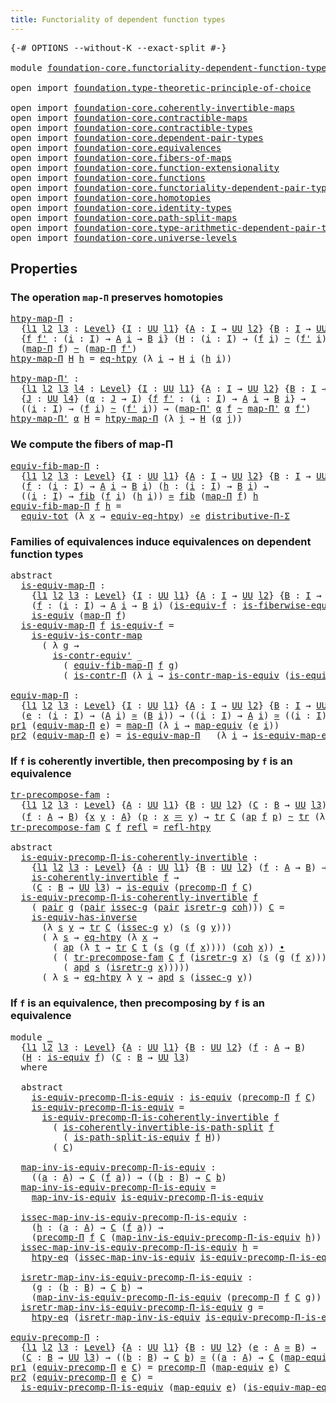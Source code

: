 ```yaml
---
title: Functoriality of dependent function types
---
```


<pre class="Agda"><a id="67" class="Symbol">{-#</a> <a id="71" class="Keyword">OPTIONS</a> <a id="79" class="Pragma">--without-K</a> <a id="91" class="Pragma">--exact-split</a> <a id="105" class="Symbol">#-}</a>

<a id="110" class="Keyword">module</a> <a id="117" href="foundation-core.functoriality-dependent-function-types.html" class="Module">foundation-core.functoriality-dependent-function-types</a> <a id="172" class="Keyword">where</a>

<a id="179" class="Keyword">open</a> <a id="184" class="Keyword">import</a> <a id="191" href="foundation.type-theoretic-principle-of-choice.html" class="Module">foundation.type-theoretic-principle-of-choice</a>

<a id="238" class="Keyword">open</a> <a id="243" class="Keyword">import</a> <a id="250" href="foundation-core.coherently-invertible-maps.html" class="Module">foundation-core.coherently-invertible-maps</a>
<a id="293" class="Keyword">open</a> <a id="298" class="Keyword">import</a> <a id="305" href="foundation-core.contractible-maps.html" class="Module">foundation-core.contractible-maps</a>
<a id="339" class="Keyword">open</a> <a id="344" class="Keyword">import</a> <a id="351" href="foundation-core.contractible-types.html" class="Module">foundation-core.contractible-types</a>
<a id="386" class="Keyword">open</a> <a id="391" class="Keyword">import</a> <a id="398" href="foundation-core.dependent-pair-types.html" class="Module">foundation-core.dependent-pair-types</a>
<a id="435" class="Keyword">open</a> <a id="440" class="Keyword">import</a> <a id="447" href="foundation-core.equivalences.html" class="Module">foundation-core.equivalences</a>
<a id="476" class="Keyword">open</a> <a id="481" class="Keyword">import</a> <a id="488" href="foundation-core.fibers-of-maps.html" class="Module">foundation-core.fibers-of-maps</a>
<a id="519" class="Keyword">open</a> <a id="524" class="Keyword">import</a> <a id="531" href="foundation-core.function-extensionality.html" class="Module">foundation-core.function-extensionality</a>
<a id="571" class="Keyword">open</a> <a id="576" class="Keyword">import</a> <a id="583" href="foundation-core.functions.html" class="Module">foundation-core.functions</a>
<a id="609" class="Keyword">open</a> <a id="614" class="Keyword">import</a> <a id="621" href="foundation-core.functoriality-dependent-pair-types.html" class="Module">foundation-core.functoriality-dependent-pair-types</a>
<a id="672" class="Keyword">open</a> <a id="677" class="Keyword">import</a> <a id="684" href="foundation-core.homotopies.html" class="Module">foundation-core.homotopies</a>
<a id="711" class="Keyword">open</a> <a id="716" class="Keyword">import</a> <a id="723" href="foundation-core.identity-types.html" class="Module">foundation-core.identity-types</a>
<a id="754" class="Keyword">open</a> <a id="759" class="Keyword">import</a> <a id="766" href="foundation-core.path-split-maps.html" class="Module">foundation-core.path-split-maps</a>
<a id="798" class="Keyword">open</a> <a id="803" class="Keyword">import</a> <a id="810" href="foundation-core.type-arithmetic-dependent-pair-types.html" class="Module">foundation-core.type-arithmetic-dependent-pair-types</a>
<a id="863" class="Keyword">open</a> <a id="868" class="Keyword">import</a> <a id="875" href="foundation-core.universe-levels.html" class="Module">foundation-core.universe-levels</a>
</pre>
## Properties

### The operation `map-Π` preserves homotopies

<pre class="Agda"><a id="htpy-map-Π"></a><a id="983" href="foundation-core.functoriality-dependent-function-types.html#983" class="Function">htpy-map-Π</a> <a id="994" class="Symbol">:</a>
  <a id="998" class="Symbol">{</a><a id="999" href="foundation-core.functoriality-dependent-function-types.html#999" class="Bound">l1</a> <a id="1002" href="foundation-core.functoriality-dependent-function-types.html#1002" class="Bound">l2</a> <a id="1005" href="foundation-core.functoriality-dependent-function-types.html#1005" class="Bound">l3</a> <a id="1008" class="Symbol">:</a> <a id="1010" href="Agda.Primitive.html#597" class="Postulate">Level</a><a id="1015" class="Symbol">}</a> <a id="1017" class="Symbol">{</a><a id="1018" href="foundation-core.functoriality-dependent-function-types.html#1018" class="Bound">I</a> <a id="1020" class="Symbol">:</a> <a id="1022" href="foundation-core.universe-levels.html#235" class="Primitive">UU</a> <a id="1025" href="foundation-core.functoriality-dependent-function-types.html#999" class="Bound">l1</a><a id="1027" class="Symbol">}</a> <a id="1029" class="Symbol">{</a><a id="1030" href="foundation-core.functoriality-dependent-function-types.html#1030" class="Bound">A</a> <a id="1032" class="Symbol">:</a> <a id="1034" href="foundation-core.functoriality-dependent-function-types.html#1018" class="Bound">I</a> <a id="1036" class="Symbol">→</a> <a id="1038" href="foundation-core.universe-levels.html#235" class="Primitive">UU</a> <a id="1041" href="foundation-core.functoriality-dependent-function-types.html#1002" class="Bound">l2</a><a id="1043" class="Symbol">}</a> <a id="1045" class="Symbol">{</a><a id="1046" href="foundation-core.functoriality-dependent-function-types.html#1046" class="Bound">B</a> <a id="1048" class="Symbol">:</a> <a id="1050" href="foundation-core.functoriality-dependent-function-types.html#1018" class="Bound">I</a> <a id="1052" class="Symbol">→</a> <a id="1054" href="foundation-core.universe-levels.html#235" class="Primitive">UU</a> <a id="1057" href="foundation-core.functoriality-dependent-function-types.html#1005" class="Bound">l3</a><a id="1059" class="Symbol">}</a>
  <a id="1063" class="Symbol">{</a><a id="1064" href="foundation-core.functoriality-dependent-function-types.html#1064" class="Bound">f</a> <a id="1066" href="foundation-core.functoriality-dependent-function-types.html#1066" class="Bound">f&#39;</a> <a id="1069" class="Symbol">:</a> <a id="1071" class="Symbol">(</a><a id="1072" href="foundation-core.functoriality-dependent-function-types.html#1072" class="Bound">i</a> <a id="1074" class="Symbol">:</a> <a id="1076" href="foundation-core.functoriality-dependent-function-types.html#1018" class="Bound">I</a><a id="1077" class="Symbol">)</a> <a id="1079" class="Symbol">→</a> <a id="1081" href="foundation-core.functoriality-dependent-function-types.html#1030" class="Bound">A</a> <a id="1083" href="foundation-core.functoriality-dependent-function-types.html#1072" class="Bound">i</a> <a id="1085" class="Symbol">→</a> <a id="1087" href="foundation-core.functoriality-dependent-function-types.html#1046" class="Bound">B</a> <a id="1089" href="foundation-core.functoriality-dependent-function-types.html#1072" class="Bound">i</a><a id="1090" class="Symbol">}</a> <a id="1092" class="Symbol">(</a><a id="1093" href="foundation-core.functoriality-dependent-function-types.html#1093" class="Bound">H</a> <a id="1095" class="Symbol">:</a> <a id="1097" class="Symbol">(</a><a id="1098" href="foundation-core.functoriality-dependent-function-types.html#1098" class="Bound">i</a> <a id="1100" class="Symbol">:</a> <a id="1102" href="foundation-core.functoriality-dependent-function-types.html#1018" class="Bound">I</a><a id="1103" class="Symbol">)</a> <a id="1105" class="Symbol">→</a> <a id="1107" class="Symbol">(</a><a id="1108" href="foundation-core.functoriality-dependent-function-types.html#1064" class="Bound">f</a> <a id="1110" href="foundation-core.functoriality-dependent-function-types.html#1098" class="Bound">i</a><a id="1111" class="Symbol">)</a> <a id="1113" href="foundation-core.homotopies.html#627" class="Function Operator">~</a> <a id="1115" class="Symbol">(</a><a id="1116" href="foundation-core.functoriality-dependent-function-types.html#1066" class="Bound">f&#39;</a> <a id="1119" href="foundation-core.functoriality-dependent-function-types.html#1098" class="Bound">i</a><a id="1120" class="Symbol">))</a> <a id="1123" class="Symbol">→</a>
  <a id="1127" class="Symbol">(</a><a id="1128" href="foundation-core.functions.html#1243" class="Function">map-Π</a> <a id="1134" href="foundation-core.functoriality-dependent-function-types.html#1064" class="Bound">f</a><a id="1135" class="Symbol">)</a> <a id="1137" href="foundation-core.homotopies.html#627" class="Function Operator">~</a> <a id="1139" class="Symbol">(</a><a id="1140" href="foundation-core.functions.html#1243" class="Function">map-Π</a> <a id="1146" href="foundation-core.functoriality-dependent-function-types.html#1066" class="Bound">f&#39;</a><a id="1148" class="Symbol">)</a>
<a id="1150" href="foundation-core.functoriality-dependent-function-types.html#983" class="Function">htpy-map-Π</a> <a id="1161" href="foundation-core.functoriality-dependent-function-types.html#1161" class="Bound">H</a> <a id="1163" href="foundation-core.functoriality-dependent-function-types.html#1163" class="Bound">h</a> <a id="1165" class="Symbol">=</a> <a id="1167" href="foundation-core.function-extensionality.html#1463" class="Function">eq-htpy</a> <a id="1175" class="Symbol">(λ</a> <a id="1178" href="foundation-core.functoriality-dependent-function-types.html#1178" class="Bound">i</a> <a id="1180" class="Symbol">→</a> <a id="1182" href="foundation-core.functoriality-dependent-function-types.html#1161" class="Bound">H</a> <a id="1184" href="foundation-core.functoriality-dependent-function-types.html#1178" class="Bound">i</a> <a id="1186" class="Symbol">(</a><a id="1187" href="foundation-core.functoriality-dependent-function-types.html#1163" class="Bound">h</a> <a id="1189" href="foundation-core.functoriality-dependent-function-types.html#1178" class="Bound">i</a><a id="1190" class="Symbol">))</a>

<a id="htpy-map-Π&#39;"></a><a id="1194" href="foundation-core.functoriality-dependent-function-types.html#1194" class="Function">htpy-map-Π&#39;</a> <a id="1206" class="Symbol">:</a>
  <a id="1210" class="Symbol">{</a><a id="1211" href="foundation-core.functoriality-dependent-function-types.html#1211" class="Bound">l1</a> <a id="1214" href="foundation-core.functoriality-dependent-function-types.html#1214" class="Bound">l2</a> <a id="1217" href="foundation-core.functoriality-dependent-function-types.html#1217" class="Bound">l3</a> <a id="1220" href="foundation-core.functoriality-dependent-function-types.html#1220" class="Bound">l4</a> <a id="1223" class="Symbol">:</a> <a id="1225" href="Agda.Primitive.html#597" class="Postulate">Level</a><a id="1230" class="Symbol">}</a> <a id="1232" class="Symbol">{</a><a id="1233" href="foundation-core.functoriality-dependent-function-types.html#1233" class="Bound">I</a> <a id="1235" class="Symbol">:</a> <a id="1237" href="foundation-core.universe-levels.html#235" class="Primitive">UU</a> <a id="1240" href="foundation-core.functoriality-dependent-function-types.html#1211" class="Bound">l1</a><a id="1242" class="Symbol">}</a> <a id="1244" class="Symbol">{</a><a id="1245" href="foundation-core.functoriality-dependent-function-types.html#1245" class="Bound">A</a> <a id="1247" class="Symbol">:</a> <a id="1249" href="foundation-core.functoriality-dependent-function-types.html#1233" class="Bound">I</a> <a id="1251" class="Symbol">→</a> <a id="1253" href="foundation-core.universe-levels.html#235" class="Primitive">UU</a> <a id="1256" href="foundation-core.functoriality-dependent-function-types.html#1214" class="Bound">l2</a><a id="1258" class="Symbol">}</a> <a id="1260" class="Symbol">{</a><a id="1261" href="foundation-core.functoriality-dependent-function-types.html#1261" class="Bound">B</a> <a id="1263" class="Symbol">:</a> <a id="1265" href="foundation-core.functoriality-dependent-function-types.html#1233" class="Bound">I</a> <a id="1267" class="Symbol">→</a> <a id="1269" href="foundation-core.universe-levels.html#235" class="Primitive">UU</a> <a id="1272" href="foundation-core.functoriality-dependent-function-types.html#1217" class="Bound">l3</a><a id="1274" class="Symbol">}</a>
  <a id="1278" class="Symbol">{</a><a id="1279" href="foundation-core.functoriality-dependent-function-types.html#1279" class="Bound">J</a> <a id="1281" class="Symbol">:</a> <a id="1283" href="foundation-core.universe-levels.html#235" class="Primitive">UU</a> <a id="1286" href="foundation-core.functoriality-dependent-function-types.html#1220" class="Bound">l4</a><a id="1288" class="Symbol">}</a> <a id="1290" class="Symbol">(</a><a id="1291" href="foundation-core.functoriality-dependent-function-types.html#1291" class="Bound">α</a> <a id="1293" class="Symbol">:</a> <a id="1295" href="foundation-core.functoriality-dependent-function-types.html#1279" class="Bound">J</a> <a id="1297" class="Symbol">→</a> <a id="1299" href="foundation-core.functoriality-dependent-function-types.html#1233" class="Bound">I</a><a id="1300" class="Symbol">)</a> <a id="1302" class="Symbol">{</a><a id="1303" href="foundation-core.functoriality-dependent-function-types.html#1303" class="Bound">f</a> <a id="1305" href="foundation-core.functoriality-dependent-function-types.html#1305" class="Bound">f&#39;</a> <a id="1308" class="Symbol">:</a> <a id="1310" class="Symbol">(</a><a id="1311" href="foundation-core.functoriality-dependent-function-types.html#1311" class="Bound">i</a> <a id="1313" class="Symbol">:</a> <a id="1315" href="foundation-core.functoriality-dependent-function-types.html#1233" class="Bound">I</a><a id="1316" class="Symbol">)</a> <a id="1318" class="Symbol">→</a> <a id="1320" href="foundation-core.functoriality-dependent-function-types.html#1245" class="Bound">A</a> <a id="1322" href="foundation-core.functoriality-dependent-function-types.html#1311" class="Bound">i</a> <a id="1324" class="Symbol">→</a> <a id="1326" href="foundation-core.functoriality-dependent-function-types.html#1261" class="Bound">B</a> <a id="1328" href="foundation-core.functoriality-dependent-function-types.html#1311" class="Bound">i</a><a id="1329" class="Symbol">}</a> <a id="1331" class="Symbol">→</a>
  <a id="1335" class="Symbol">((</a><a id="1337" href="foundation-core.functoriality-dependent-function-types.html#1337" class="Bound">i</a> <a id="1339" class="Symbol">:</a> <a id="1341" href="foundation-core.functoriality-dependent-function-types.html#1233" class="Bound">I</a><a id="1342" class="Symbol">)</a> <a id="1344" class="Symbol">→</a> <a id="1346" class="Symbol">(</a><a id="1347" href="foundation-core.functoriality-dependent-function-types.html#1303" class="Bound">f</a> <a id="1349" href="foundation-core.functoriality-dependent-function-types.html#1337" class="Bound">i</a><a id="1350" class="Symbol">)</a> <a id="1352" href="foundation-core.homotopies.html#627" class="Function Operator">~</a> <a id="1354" class="Symbol">(</a><a id="1355" href="foundation-core.functoriality-dependent-function-types.html#1305" class="Bound">f&#39;</a> <a id="1358" href="foundation-core.functoriality-dependent-function-types.html#1337" class="Bound">i</a><a id="1359" class="Symbol">))</a> <a id="1362" class="Symbol">→</a> <a id="1364" class="Symbol">(</a><a id="1365" href="foundation-core.functions.html#1407" class="Function">map-Π&#39;</a> <a id="1372" href="foundation-core.functoriality-dependent-function-types.html#1291" class="Bound">α</a> <a id="1374" href="foundation-core.functoriality-dependent-function-types.html#1303" class="Bound">f</a> <a id="1376" href="foundation-core.homotopies.html#627" class="Function Operator">~</a> <a id="1378" href="foundation-core.functions.html#1407" class="Function">map-Π&#39;</a> <a id="1385" href="foundation-core.functoriality-dependent-function-types.html#1291" class="Bound">α</a> <a id="1387" href="foundation-core.functoriality-dependent-function-types.html#1305" class="Bound">f&#39;</a><a id="1389" class="Symbol">)</a>
<a id="1391" href="foundation-core.functoriality-dependent-function-types.html#1194" class="Function">htpy-map-Π&#39;</a> <a id="1403" href="foundation-core.functoriality-dependent-function-types.html#1403" class="Bound">α</a> <a id="1405" href="foundation-core.functoriality-dependent-function-types.html#1405" class="Bound">H</a> <a id="1407" class="Symbol">=</a> <a id="1409" href="foundation-core.functoriality-dependent-function-types.html#983" class="Function">htpy-map-Π</a> <a id="1420" class="Symbol">(λ</a> <a id="1423" href="foundation-core.functoriality-dependent-function-types.html#1423" class="Bound">j</a> <a id="1425" class="Symbol">→</a> <a id="1427" href="foundation-core.functoriality-dependent-function-types.html#1405" class="Bound">H</a> <a id="1429" class="Symbol">(</a><a id="1430" href="foundation-core.functoriality-dependent-function-types.html#1403" class="Bound">α</a> <a id="1432" href="foundation-core.functoriality-dependent-function-types.html#1423" class="Bound">j</a><a id="1433" class="Symbol">))</a>
</pre>
### We compute the fibers of map-Π

<pre class="Agda"><a id="equiv-fib-map-Π"></a><a id="1485" href="foundation-core.functoriality-dependent-function-types.html#1485" class="Function">equiv-fib-map-Π</a> <a id="1501" class="Symbol">:</a>
  <a id="1505" class="Symbol">{</a><a id="1506" href="foundation-core.functoriality-dependent-function-types.html#1506" class="Bound">l1</a> <a id="1509" href="foundation-core.functoriality-dependent-function-types.html#1509" class="Bound">l2</a> <a id="1512" href="foundation-core.functoriality-dependent-function-types.html#1512" class="Bound">l3</a> <a id="1515" class="Symbol">:</a> <a id="1517" href="Agda.Primitive.html#597" class="Postulate">Level</a><a id="1522" class="Symbol">}</a> <a id="1524" class="Symbol">{</a><a id="1525" href="foundation-core.functoriality-dependent-function-types.html#1525" class="Bound">I</a> <a id="1527" class="Symbol">:</a> <a id="1529" href="foundation-core.universe-levels.html#235" class="Primitive">UU</a> <a id="1532" href="foundation-core.functoriality-dependent-function-types.html#1506" class="Bound">l1</a><a id="1534" class="Symbol">}</a> <a id="1536" class="Symbol">{</a><a id="1537" href="foundation-core.functoriality-dependent-function-types.html#1537" class="Bound">A</a> <a id="1539" class="Symbol">:</a> <a id="1541" href="foundation-core.functoriality-dependent-function-types.html#1525" class="Bound">I</a> <a id="1543" class="Symbol">→</a> <a id="1545" href="foundation-core.universe-levels.html#235" class="Primitive">UU</a> <a id="1548" href="foundation-core.functoriality-dependent-function-types.html#1509" class="Bound">l2</a><a id="1550" class="Symbol">}</a> <a id="1552" class="Symbol">{</a><a id="1553" href="foundation-core.functoriality-dependent-function-types.html#1553" class="Bound">B</a> <a id="1555" class="Symbol">:</a> <a id="1557" href="foundation-core.functoriality-dependent-function-types.html#1525" class="Bound">I</a> <a id="1559" class="Symbol">→</a> <a id="1561" href="foundation-core.universe-levels.html#235" class="Primitive">UU</a> <a id="1564" href="foundation-core.functoriality-dependent-function-types.html#1512" class="Bound">l3</a><a id="1566" class="Symbol">}</a>
  <a id="1570" class="Symbol">(</a><a id="1571" href="foundation-core.functoriality-dependent-function-types.html#1571" class="Bound">f</a> <a id="1573" class="Symbol">:</a> <a id="1575" class="Symbol">(</a><a id="1576" href="foundation-core.functoriality-dependent-function-types.html#1576" class="Bound">i</a> <a id="1578" class="Symbol">:</a> <a id="1580" href="foundation-core.functoriality-dependent-function-types.html#1525" class="Bound">I</a><a id="1581" class="Symbol">)</a> <a id="1583" class="Symbol">→</a> <a id="1585" href="foundation-core.functoriality-dependent-function-types.html#1537" class="Bound">A</a> <a id="1587" href="foundation-core.functoriality-dependent-function-types.html#1576" class="Bound">i</a> <a id="1589" class="Symbol">→</a> <a id="1591" href="foundation-core.functoriality-dependent-function-types.html#1553" class="Bound">B</a> <a id="1593" href="foundation-core.functoriality-dependent-function-types.html#1576" class="Bound">i</a><a id="1594" class="Symbol">)</a> <a id="1596" class="Symbol">(</a><a id="1597" href="foundation-core.functoriality-dependent-function-types.html#1597" class="Bound">h</a> <a id="1599" class="Symbol">:</a> <a id="1601" class="Symbol">(</a><a id="1602" href="foundation-core.functoriality-dependent-function-types.html#1602" class="Bound">i</a> <a id="1604" class="Symbol">:</a> <a id="1606" href="foundation-core.functoriality-dependent-function-types.html#1525" class="Bound">I</a><a id="1607" class="Symbol">)</a> <a id="1609" class="Symbol">→</a> <a id="1611" href="foundation-core.functoriality-dependent-function-types.html#1553" class="Bound">B</a> <a id="1613" href="foundation-core.functoriality-dependent-function-types.html#1602" class="Bound">i</a><a id="1614" class="Symbol">)</a> <a id="1616" class="Symbol">→</a>
  <a id="1620" class="Symbol">((</a><a id="1622" href="foundation-core.functoriality-dependent-function-types.html#1622" class="Bound">i</a> <a id="1624" class="Symbol">:</a> <a id="1626" href="foundation-core.functoriality-dependent-function-types.html#1525" class="Bound">I</a><a id="1627" class="Symbol">)</a> <a id="1629" class="Symbol">→</a> <a id="1631" href="foundation-core.fibers-of-maps.html#942" class="Function">fib</a> <a id="1635" class="Symbol">(</a><a id="1636" href="foundation-core.functoriality-dependent-function-types.html#1571" class="Bound">f</a> <a id="1638" href="foundation-core.functoriality-dependent-function-types.html#1622" class="Bound">i</a><a id="1639" class="Symbol">)</a> <a id="1641" class="Symbol">(</a><a id="1642" href="foundation-core.functoriality-dependent-function-types.html#1597" class="Bound">h</a> <a id="1644" href="foundation-core.functoriality-dependent-function-types.html#1622" class="Bound">i</a><a id="1645" class="Symbol">))</a> <a id="1648" href="foundation-core.equivalences.html#1621" class="Function Operator">≃</a> <a id="1650" href="foundation-core.fibers-of-maps.html#942" class="Function">fib</a> <a id="1654" class="Symbol">(</a><a id="1655" href="foundation-core.functions.html#1243" class="Function">map-Π</a> <a id="1661" href="foundation-core.functoriality-dependent-function-types.html#1571" class="Bound">f</a><a id="1662" class="Symbol">)</a> <a id="1664" href="foundation-core.functoriality-dependent-function-types.html#1597" class="Bound">h</a>
<a id="1666" href="foundation-core.functoriality-dependent-function-types.html#1485" class="Function">equiv-fib-map-Π</a> <a id="1682" href="foundation-core.functoriality-dependent-function-types.html#1682" class="Bound">f</a> <a id="1684" href="foundation-core.functoriality-dependent-function-types.html#1684" class="Bound">h</a> <a id="1686" class="Symbol">=</a>
  <a id="1690" href="foundation-core.functoriality-dependent-pair-types.html#7267" class="Function">equiv-tot</a> <a id="1700" class="Symbol">(λ</a> <a id="1703" href="foundation-core.functoriality-dependent-function-types.html#1703" class="Bound">x</a> <a id="1705" class="Symbol">→</a> <a id="1707" href="foundation-core.function-extensionality.html#2156" class="Function">equiv-eq-htpy</a><a id="1720" class="Symbol">)</a> <a id="1722" href="foundation-core.equivalences.html#7869" class="Function Operator">∘e</a> <a id="1725" href="foundation.type-theoretic-principle-of-choice.html#4367" class="Function">distributive-Π-Σ</a>
</pre>
### Families of equivalences induce equivalences on dependent function types

<pre class="Agda"><a id="1833" class="Keyword">abstract</a>
  <a id="is-equiv-map-Π"></a><a id="1844" href="foundation-core.functoriality-dependent-function-types.html#1844" class="Function">is-equiv-map-Π</a> <a id="1859" class="Symbol">:</a>
    <a id="1865" class="Symbol">{</a><a id="1866" href="foundation-core.functoriality-dependent-function-types.html#1866" class="Bound">l1</a> <a id="1869" href="foundation-core.functoriality-dependent-function-types.html#1869" class="Bound">l2</a> <a id="1872" href="foundation-core.functoriality-dependent-function-types.html#1872" class="Bound">l3</a> <a id="1875" class="Symbol">:</a> <a id="1877" href="Agda.Primitive.html#597" class="Postulate">Level</a><a id="1882" class="Symbol">}</a> <a id="1884" class="Symbol">{</a><a id="1885" href="foundation-core.functoriality-dependent-function-types.html#1885" class="Bound">I</a> <a id="1887" class="Symbol">:</a> <a id="1889" href="foundation-core.universe-levels.html#235" class="Primitive">UU</a> <a id="1892" href="foundation-core.functoriality-dependent-function-types.html#1866" class="Bound">l1</a><a id="1894" class="Symbol">}</a> <a id="1896" class="Symbol">{</a><a id="1897" href="foundation-core.functoriality-dependent-function-types.html#1897" class="Bound">A</a> <a id="1899" class="Symbol">:</a> <a id="1901" href="foundation-core.functoriality-dependent-function-types.html#1885" class="Bound">I</a> <a id="1903" class="Symbol">→</a> <a id="1905" href="foundation-core.universe-levels.html#235" class="Primitive">UU</a> <a id="1908" href="foundation-core.functoriality-dependent-function-types.html#1869" class="Bound">l2</a><a id="1910" class="Symbol">}</a> <a id="1912" class="Symbol">{</a><a id="1913" href="foundation-core.functoriality-dependent-function-types.html#1913" class="Bound">B</a> <a id="1915" class="Symbol">:</a> <a id="1917" href="foundation-core.functoriality-dependent-function-types.html#1885" class="Bound">I</a> <a id="1919" class="Symbol">→</a> <a id="1921" href="foundation-core.universe-levels.html#235" class="Primitive">UU</a> <a id="1924" href="foundation-core.functoriality-dependent-function-types.html#1872" class="Bound">l3</a><a id="1926" class="Symbol">}</a>
    <a id="1932" class="Symbol">(</a><a id="1933" href="foundation-core.functoriality-dependent-function-types.html#1933" class="Bound">f</a> <a id="1935" class="Symbol">:</a> <a id="1937" class="Symbol">(</a><a id="1938" href="foundation-core.functoriality-dependent-function-types.html#1938" class="Bound">i</a> <a id="1940" class="Symbol">:</a> <a id="1942" href="foundation-core.functoriality-dependent-function-types.html#1885" class="Bound">I</a><a id="1943" class="Symbol">)</a> <a id="1945" class="Symbol">→</a> <a id="1947" href="foundation-core.functoriality-dependent-function-types.html#1897" class="Bound">A</a> <a id="1949" href="foundation-core.functoriality-dependent-function-types.html#1938" class="Bound">i</a> <a id="1951" class="Symbol">→</a> <a id="1953" href="foundation-core.functoriality-dependent-function-types.html#1913" class="Bound">B</a> <a id="1955" href="foundation-core.functoriality-dependent-function-types.html#1938" class="Bound">i</a><a id="1956" class="Symbol">)</a> <a id="1958" class="Symbol">(</a><a id="1959" href="foundation-core.functoriality-dependent-function-types.html#1959" class="Bound">is-equiv-f</a> <a id="1970" class="Symbol">:</a> <a id="1972" href="foundation-core.equivalences.html#2095" class="Function">is-fiberwise-equiv</a> <a id="1991" href="foundation-core.functoriality-dependent-function-types.html#1933" class="Bound">f</a><a id="1992" class="Symbol">)</a> <a id="1994" class="Symbol">→</a>
    <a id="2000" href="foundation-core.equivalences.html#1556" class="Function">is-equiv</a> <a id="2009" class="Symbol">(</a><a id="2010" href="foundation-core.functions.html#1243" class="Function">map-Π</a> <a id="2016" href="foundation-core.functoriality-dependent-function-types.html#1933" class="Bound">f</a><a id="2017" class="Symbol">)</a>
  <a id="2021" href="foundation-core.functoriality-dependent-function-types.html#1844" class="Function">is-equiv-map-Π</a> <a id="2036" href="foundation-core.functoriality-dependent-function-types.html#2036" class="Bound">f</a> <a id="2038" href="foundation-core.functoriality-dependent-function-types.html#2038" class="Bound">is-equiv-f</a> <a id="2049" class="Symbol">=</a>
    <a id="2055" href="foundation-core.contractible-maps.html#2380" class="Function">is-equiv-is-contr-map</a>
      <a id="2083" class="Symbol">(</a> <a id="2085" class="Symbol">λ</a> <a id="2087" href="foundation-core.functoriality-dependent-function-types.html#2087" class="Bound">g</a> <a id="2089" class="Symbol">→</a>
        <a id="2099" href="foundation-core.contractible-types.html#3813" class="Function">is-contr-equiv&#39;</a> <a id="2115" class="Symbol">_</a>
          <a id="2127" class="Symbol">(</a> <a id="2129" href="foundation-core.functoriality-dependent-function-types.html#1485" class="Function">equiv-fib-map-Π</a> <a id="2145" href="foundation-core.functoriality-dependent-function-types.html#2036" class="Bound">f</a> <a id="2147" href="foundation-core.functoriality-dependent-function-types.html#2087" class="Bound">g</a><a id="2148" class="Symbol">)</a>
          <a id="2160" class="Symbol">(</a> <a id="2162" href="foundation-core.contractible-types.html#6898" class="Function">is-contr-Π</a> <a id="2173" class="Symbol">(λ</a> <a id="2176" href="foundation-core.functoriality-dependent-function-types.html#2176" class="Bound">i</a> <a id="2178" class="Symbol">→</a> <a id="2180" href="foundation-core.contractible-maps.html#3861" class="Function">is-contr-map-is-equiv</a> <a id="2202" class="Symbol">(</a><a id="2203" href="foundation-core.functoriality-dependent-function-types.html#2038" class="Bound">is-equiv-f</a> <a id="2214" href="foundation-core.functoriality-dependent-function-types.html#2176" class="Bound">i</a><a id="2215" class="Symbol">)</a> <a id="2217" class="Symbol">(</a><a id="2218" href="foundation-core.functoriality-dependent-function-types.html#2087" class="Bound">g</a> <a id="2220" href="foundation-core.functoriality-dependent-function-types.html#2176" class="Bound">i</a><a id="2221" class="Symbol">))))</a>

<a id="equiv-map-Π"></a><a id="2227" href="foundation-core.functoriality-dependent-function-types.html#2227" class="Function">equiv-map-Π</a> <a id="2239" class="Symbol">:</a>
  <a id="2243" class="Symbol">{</a><a id="2244" href="foundation-core.functoriality-dependent-function-types.html#2244" class="Bound">l1</a> <a id="2247" href="foundation-core.functoriality-dependent-function-types.html#2247" class="Bound">l2</a> <a id="2250" href="foundation-core.functoriality-dependent-function-types.html#2250" class="Bound">l3</a> <a id="2253" class="Symbol">:</a> <a id="2255" href="Agda.Primitive.html#597" class="Postulate">Level</a><a id="2260" class="Symbol">}</a> <a id="2262" class="Symbol">{</a><a id="2263" href="foundation-core.functoriality-dependent-function-types.html#2263" class="Bound">I</a> <a id="2265" class="Symbol">:</a> <a id="2267" href="foundation-core.universe-levels.html#235" class="Primitive">UU</a> <a id="2270" href="foundation-core.functoriality-dependent-function-types.html#2244" class="Bound">l1</a><a id="2272" class="Symbol">}</a> <a id="2274" class="Symbol">{</a><a id="2275" href="foundation-core.functoriality-dependent-function-types.html#2275" class="Bound">A</a> <a id="2277" class="Symbol">:</a> <a id="2279" href="foundation-core.functoriality-dependent-function-types.html#2263" class="Bound">I</a> <a id="2281" class="Symbol">→</a> <a id="2283" href="foundation-core.universe-levels.html#235" class="Primitive">UU</a> <a id="2286" href="foundation-core.functoriality-dependent-function-types.html#2247" class="Bound">l2</a><a id="2288" class="Symbol">}</a> <a id="2290" class="Symbol">{</a><a id="2291" href="foundation-core.functoriality-dependent-function-types.html#2291" class="Bound">B</a> <a id="2293" class="Symbol">:</a> <a id="2295" href="foundation-core.functoriality-dependent-function-types.html#2263" class="Bound">I</a> <a id="2297" class="Symbol">→</a> <a id="2299" href="foundation-core.universe-levels.html#235" class="Primitive">UU</a> <a id="2302" href="foundation-core.functoriality-dependent-function-types.html#2250" class="Bound">l3</a><a id="2304" class="Symbol">}</a>
  <a id="2308" class="Symbol">(</a><a id="2309" href="foundation-core.functoriality-dependent-function-types.html#2309" class="Bound">e</a> <a id="2311" class="Symbol">:</a> <a id="2313" class="Symbol">(</a><a id="2314" href="foundation-core.functoriality-dependent-function-types.html#2314" class="Bound">i</a> <a id="2316" class="Symbol">:</a> <a id="2318" href="foundation-core.functoriality-dependent-function-types.html#2263" class="Bound">I</a><a id="2319" class="Symbol">)</a> <a id="2321" class="Symbol">→</a> <a id="2323" class="Symbol">(</a><a id="2324" href="foundation-core.functoriality-dependent-function-types.html#2275" class="Bound">A</a> <a id="2326" href="foundation-core.functoriality-dependent-function-types.html#2314" class="Bound">i</a><a id="2327" class="Symbol">)</a> <a id="2329" href="foundation-core.equivalences.html#1621" class="Function Operator">≃</a> <a id="2331" class="Symbol">(</a><a id="2332" href="foundation-core.functoriality-dependent-function-types.html#2291" class="Bound">B</a> <a id="2334" href="foundation-core.functoriality-dependent-function-types.html#2314" class="Bound">i</a><a id="2335" class="Symbol">))</a> <a id="2338" class="Symbol">→</a> <a id="2340" class="Symbol">((</a><a id="2342" href="foundation-core.functoriality-dependent-function-types.html#2342" class="Bound">i</a> <a id="2344" class="Symbol">:</a> <a id="2346" href="foundation-core.functoriality-dependent-function-types.html#2263" class="Bound">I</a><a id="2347" class="Symbol">)</a> <a id="2349" class="Symbol">→</a> <a id="2351" href="foundation-core.functoriality-dependent-function-types.html#2275" class="Bound">A</a> <a id="2353" href="foundation-core.functoriality-dependent-function-types.html#2342" class="Bound">i</a><a id="2354" class="Symbol">)</a> <a id="2356" href="foundation-core.equivalences.html#1621" class="Function Operator">≃</a> <a id="2358" class="Symbol">((</a><a id="2360" href="foundation-core.functoriality-dependent-function-types.html#2360" class="Bound">i</a> <a id="2362" class="Symbol">:</a> <a id="2364" href="foundation-core.functoriality-dependent-function-types.html#2263" class="Bound">I</a><a id="2365" class="Symbol">)</a> <a id="2367" class="Symbol">→</a> <a id="2369" href="foundation-core.functoriality-dependent-function-types.html#2291" class="Bound">B</a> <a id="2371" href="foundation-core.functoriality-dependent-function-types.html#2360" class="Bound">i</a><a id="2372" class="Symbol">)</a>
<a id="2374" href="foundation-core.dependent-pair-types.html#605" class="Field">pr1</a> <a id="2378" class="Symbol">(</a><a id="2379" href="foundation-core.functoriality-dependent-function-types.html#2227" class="Function">equiv-map-Π</a> <a id="2391" href="foundation-core.functoriality-dependent-function-types.html#2391" class="Bound">e</a><a id="2392" class="Symbol">)</a> <a id="2394" class="Symbol">=</a> <a id="2396" href="foundation-core.functions.html#1243" class="Function">map-Π</a> <a id="2402" class="Symbol">(λ</a> <a id="2405" href="foundation-core.functoriality-dependent-function-types.html#2405" class="Bound">i</a> <a id="2407" class="Symbol">→</a> <a id="2409" href="foundation-core.equivalences.html#1821" class="Function">map-equiv</a> <a id="2419" class="Symbol">(</a><a id="2420" href="foundation-core.functoriality-dependent-function-types.html#2391" class="Bound">e</a> <a id="2422" href="foundation-core.functoriality-dependent-function-types.html#2405" class="Bound">i</a><a id="2423" class="Symbol">))</a>
<a id="2426" href="foundation-core.dependent-pair-types.html#617" class="Field">pr2</a> <a id="2430" class="Symbol">(</a><a id="2431" href="foundation-core.functoriality-dependent-function-types.html#2227" class="Function">equiv-map-Π</a> <a id="2443" href="foundation-core.functoriality-dependent-function-types.html#2443" class="Bound">e</a><a id="2444" class="Symbol">)</a> <a id="2446" class="Symbol">=</a> <a id="2448" href="foundation-core.functoriality-dependent-function-types.html#1844" class="Function">is-equiv-map-Π</a> <a id="2463" class="Symbol">_</a> <a id="2465" class="Symbol">(λ</a> <a id="2468" href="foundation-core.functoriality-dependent-function-types.html#2468" class="Bound">i</a> <a id="2470" class="Symbol">→</a> <a id="2472" href="foundation-core.equivalences.html#1876" class="Function">is-equiv-map-equiv</a> <a id="2491" class="Symbol">(</a><a id="2492" href="foundation-core.functoriality-dependent-function-types.html#2443" class="Bound">e</a> <a id="2494" href="foundation-core.functoriality-dependent-function-types.html#2468" class="Bound">i</a><a id="2495" class="Symbol">))</a>
</pre>
### If `f` is coherently invertible, then precomposing by `f` is an equivalence

<pre class="Agda"><a id="tr-precompose-fam"></a><a id="2592" href="foundation-core.functoriality-dependent-function-types.html#2592" class="Function">tr-precompose-fam</a> <a id="2610" class="Symbol">:</a>
  <a id="2614" class="Symbol">{</a><a id="2615" href="foundation-core.functoriality-dependent-function-types.html#2615" class="Bound">l1</a> <a id="2618" href="foundation-core.functoriality-dependent-function-types.html#2618" class="Bound">l2</a> <a id="2621" href="foundation-core.functoriality-dependent-function-types.html#2621" class="Bound">l3</a> <a id="2624" class="Symbol">:</a> <a id="2626" href="Agda.Primitive.html#597" class="Postulate">Level</a><a id="2631" class="Symbol">}</a> <a id="2633" class="Symbol">{</a><a id="2634" href="foundation-core.functoriality-dependent-function-types.html#2634" class="Bound">A</a> <a id="2636" class="Symbol">:</a> <a id="2638" href="foundation-core.universe-levels.html#235" class="Primitive">UU</a> <a id="2641" href="foundation-core.functoriality-dependent-function-types.html#2615" class="Bound">l1</a><a id="2643" class="Symbol">}</a> <a id="2645" class="Symbol">{</a><a id="2646" href="foundation-core.functoriality-dependent-function-types.html#2646" class="Bound">B</a> <a id="2648" class="Symbol">:</a> <a id="2650" href="foundation-core.universe-levels.html#235" class="Primitive">UU</a> <a id="2653" href="foundation-core.functoriality-dependent-function-types.html#2618" class="Bound">l2</a><a id="2655" class="Symbol">}</a> <a id="2657" class="Symbol">(</a><a id="2658" href="foundation-core.functoriality-dependent-function-types.html#2658" class="Bound">C</a> <a id="2660" class="Symbol">:</a> <a id="2662" href="foundation-core.functoriality-dependent-function-types.html#2646" class="Bound">B</a> <a id="2664" class="Symbol">→</a> <a id="2666" href="foundation-core.universe-levels.html#235" class="Primitive">UU</a> <a id="2669" href="foundation-core.functoriality-dependent-function-types.html#2621" class="Bound">l3</a><a id="2671" class="Symbol">)</a>
  <a id="2675" class="Symbol">(</a><a id="2676" href="foundation-core.functoriality-dependent-function-types.html#2676" class="Bound">f</a> <a id="2678" class="Symbol">:</a> <a id="2680" href="foundation-core.functoriality-dependent-function-types.html#2634" class="Bound">A</a> <a id="2682" class="Symbol">→</a> <a id="2684" href="foundation-core.functoriality-dependent-function-types.html#2646" class="Bound">B</a><a id="2685" class="Symbol">)</a> <a id="2687" class="Symbol">{</a><a id="2688" href="foundation-core.functoriality-dependent-function-types.html#2688" class="Bound">x</a> <a id="2690" href="foundation-core.functoriality-dependent-function-types.html#2690" class="Bound">y</a> <a id="2692" class="Symbol">:</a> <a id="2694" href="foundation-core.functoriality-dependent-function-types.html#2634" class="Bound">A</a><a id="2695" class="Symbol">}</a> <a id="2697" class="Symbol">(</a><a id="2698" href="foundation-core.functoriality-dependent-function-types.html#2698" class="Bound">p</a> <a id="2700" class="Symbol">:</a> <a id="2702" href="foundation-core.functoriality-dependent-function-types.html#2688" class="Bound">x</a> <a id="2704" href="foundation-core.identity-types.html#1865" class="Function Operator">＝</a> <a id="2706" href="foundation-core.functoriality-dependent-function-types.html#2690" class="Bound">y</a><a id="2707" class="Symbol">)</a> <a id="2709" class="Symbol">→</a> <a id="2711" href="foundation-core.identity-types.html#5702" class="Function">tr</a> <a id="2714" href="foundation-core.functoriality-dependent-function-types.html#2658" class="Bound">C</a> <a id="2716" class="Symbol">(</a><a id="2717" href="foundation-core.identity-types.html#4003" class="Function">ap</a> <a id="2720" href="foundation-core.functoriality-dependent-function-types.html#2676" class="Bound">f</a> <a id="2722" href="foundation-core.functoriality-dependent-function-types.html#2698" class="Bound">p</a><a id="2723" class="Symbol">)</a> <a id="2725" href="foundation-core.homotopies.html#627" class="Function Operator">~</a> <a id="2727" href="foundation-core.identity-types.html#5702" class="Function">tr</a> <a id="2730" class="Symbol">(λ</a> <a id="2733" href="foundation-core.functoriality-dependent-function-types.html#2733" class="Bound">x</a> <a id="2735" class="Symbol">→</a> <a id="2737" href="foundation-core.functoriality-dependent-function-types.html#2658" class="Bound">C</a> <a id="2739" class="Symbol">(</a><a id="2740" href="foundation-core.functoriality-dependent-function-types.html#2676" class="Bound">f</a> <a id="2742" href="foundation-core.functoriality-dependent-function-types.html#2733" class="Bound">x</a><a id="2743" class="Symbol">))</a> <a id="2746" href="foundation-core.functoriality-dependent-function-types.html#2698" class="Bound">p</a>
<a id="2748" href="foundation-core.functoriality-dependent-function-types.html#2592" class="Function">tr-precompose-fam</a> <a id="2766" href="foundation-core.functoriality-dependent-function-types.html#2766" class="Bound">C</a> <a id="2768" href="foundation-core.functoriality-dependent-function-types.html#2768" class="Bound">f</a> <a id="2770" href="foundation-core.identity-types.html#1820" class="InductiveConstructor">refl</a> <a id="2775" class="Symbol">=</a> <a id="2777" href="foundation-core.homotopies.html#741" class="Function">refl-htpy</a>

<a id="2788" class="Keyword">abstract</a>
  <a id="is-equiv-precomp-Π-is-coherently-invertible"></a><a id="2799" href="foundation-core.functoriality-dependent-function-types.html#2799" class="Function">is-equiv-precomp-Π-is-coherently-invertible</a> <a id="2843" class="Symbol">:</a>
    <a id="2849" class="Symbol">{</a><a id="2850" href="foundation-core.functoriality-dependent-function-types.html#2850" class="Bound">l1</a> <a id="2853" href="foundation-core.functoriality-dependent-function-types.html#2853" class="Bound">l2</a> <a id="2856" href="foundation-core.functoriality-dependent-function-types.html#2856" class="Bound">l3</a> <a id="2859" class="Symbol">:</a> <a id="2861" href="Agda.Primitive.html#597" class="Postulate">Level</a><a id="2866" class="Symbol">}</a> <a id="2868" class="Symbol">{</a><a id="2869" href="foundation-core.functoriality-dependent-function-types.html#2869" class="Bound">A</a> <a id="2871" class="Symbol">:</a> <a id="2873" href="foundation-core.universe-levels.html#235" class="Primitive">UU</a> <a id="2876" href="foundation-core.functoriality-dependent-function-types.html#2850" class="Bound">l1</a><a id="2878" class="Symbol">}</a> <a id="2880" class="Symbol">{</a><a id="2881" href="foundation-core.functoriality-dependent-function-types.html#2881" class="Bound">B</a> <a id="2883" class="Symbol">:</a> <a id="2885" href="foundation-core.universe-levels.html#235" class="Primitive">UU</a> <a id="2888" href="foundation-core.functoriality-dependent-function-types.html#2853" class="Bound">l2</a><a id="2890" class="Symbol">}</a> <a id="2892" class="Symbol">(</a><a id="2893" href="foundation-core.functoriality-dependent-function-types.html#2893" class="Bound">f</a> <a id="2895" class="Symbol">:</a> <a id="2897" href="foundation-core.functoriality-dependent-function-types.html#2869" class="Bound">A</a> <a id="2899" class="Symbol">→</a> <a id="2901" href="foundation-core.functoriality-dependent-function-types.html#2881" class="Bound">B</a><a id="2902" class="Symbol">)</a> <a id="2904" class="Symbol">→</a>
    <a id="2910" href="foundation-core.coherently-invertible-maps.html#1480" class="Function">is-coherently-invertible</a> <a id="2935" href="foundation-core.functoriality-dependent-function-types.html#2893" class="Bound">f</a> <a id="2937" class="Symbol">→</a>
    <a id="2943" class="Symbol">(</a><a id="2944" href="foundation-core.functoriality-dependent-function-types.html#2944" class="Bound">C</a> <a id="2946" class="Symbol">:</a> <a id="2948" href="foundation-core.functoriality-dependent-function-types.html#2881" class="Bound">B</a> <a id="2950" class="Symbol">→</a> <a id="2952" href="foundation-core.universe-levels.html#235" class="Primitive">UU</a> <a id="2955" href="foundation-core.functoriality-dependent-function-types.html#2856" class="Bound">l3</a><a id="2957" class="Symbol">)</a> <a id="2959" class="Symbol">→</a> <a id="2961" href="foundation-core.equivalences.html#1556" class="Function">is-equiv</a> <a id="2970" class="Symbol">(</a><a id="2971" href="foundation-core.functions.html#782" class="Function">precomp-Π</a> <a id="2981" href="foundation-core.functoriality-dependent-function-types.html#2893" class="Bound">f</a> <a id="2983" href="foundation-core.functoriality-dependent-function-types.html#2944" class="Bound">C</a><a id="2984" class="Symbol">)</a>
  <a id="2988" href="foundation-core.functoriality-dependent-function-types.html#2799" class="Function">is-equiv-precomp-Π-is-coherently-invertible</a> <a id="3032" href="foundation-core.functoriality-dependent-function-types.html#3032" class="Bound">f</a>
    <a id="3038" class="Symbol">(</a> <a id="3040" href="foundation-core.dependent-pair-types.html#588" class="InductiveConstructor">pair</a> <a id="3045" href="foundation-core.functoriality-dependent-function-types.html#3045" class="Bound">g</a> <a id="3047" class="Symbol">(</a><a id="3048" href="foundation-core.dependent-pair-types.html#588" class="InductiveConstructor">pair</a> <a id="3053" href="foundation-core.functoriality-dependent-function-types.html#3053" class="Bound">issec-g</a> <a id="3061" class="Symbol">(</a><a id="3062" href="foundation-core.dependent-pair-types.html#588" class="InductiveConstructor">pair</a> <a id="3067" href="foundation-core.functoriality-dependent-function-types.html#3067" class="Bound">isretr-g</a> <a id="3076" href="foundation-core.functoriality-dependent-function-types.html#3076" class="Bound">coh</a><a id="3079" class="Symbol">)))</a> <a id="3083" href="foundation-core.functoriality-dependent-function-types.html#3083" class="Bound">C</a> <a id="3085" class="Symbol">=</a> 
    <a id="3092" href="foundation-core.equivalences.html#3013" class="Function">is-equiv-has-inverse</a>
      <a id="3119" class="Symbol">(λ</a> <a id="3122" href="foundation-core.functoriality-dependent-function-types.html#3122" class="Bound">s</a> <a id="3124" href="foundation-core.functoriality-dependent-function-types.html#3124" class="Bound">y</a> <a id="3126" class="Symbol">→</a> <a id="3128" href="foundation-core.identity-types.html#5702" class="Function">tr</a> <a id="3131" href="foundation-core.functoriality-dependent-function-types.html#3083" class="Bound">C</a> <a id="3133" class="Symbol">(</a><a id="3134" href="foundation-core.functoriality-dependent-function-types.html#3053" class="Bound">issec-g</a> <a id="3142" href="foundation-core.functoriality-dependent-function-types.html#3124" class="Bound">y</a><a id="3143" class="Symbol">)</a> <a id="3145" class="Symbol">(</a><a id="3146" href="foundation-core.functoriality-dependent-function-types.html#3122" class="Bound">s</a> <a id="3148" class="Symbol">(</a><a id="3149" href="foundation-core.functoriality-dependent-function-types.html#3045" class="Bound">g</a> <a id="3151" href="foundation-core.functoriality-dependent-function-types.html#3124" class="Bound">y</a><a id="3152" class="Symbol">)))</a>
      <a id="3162" class="Symbol">(</a> <a id="3164" class="Symbol">λ</a> <a id="3166" href="foundation-core.functoriality-dependent-function-types.html#3166" class="Bound">s</a> <a id="3168" class="Symbol">→</a> <a id="3170" href="foundation-core.function-extensionality.html#1463" class="Function">eq-htpy</a> <a id="3178" class="Symbol">(λ</a> <a id="3181" href="foundation-core.functoriality-dependent-function-types.html#3181" class="Bound">x</a> <a id="3183" class="Symbol">→</a> 
        <a id="3194" class="Symbol">(</a> <a id="3196" href="foundation-core.identity-types.html#4003" class="Function">ap</a> <a id="3199" class="Symbol">(λ</a> <a id="3202" href="foundation-core.functoriality-dependent-function-types.html#3202" class="Bound">t</a> <a id="3204" class="Symbol">→</a> <a id="3206" href="foundation-core.identity-types.html#5702" class="Function">tr</a> <a id="3209" href="foundation-core.functoriality-dependent-function-types.html#3083" class="Bound">C</a> <a id="3211" href="foundation-core.functoriality-dependent-function-types.html#3202" class="Bound">t</a> <a id="3213" class="Symbol">(</a><a id="3214" href="foundation-core.functoriality-dependent-function-types.html#3166" class="Bound">s</a> <a id="3216" class="Symbol">(</a><a id="3217" href="foundation-core.functoriality-dependent-function-types.html#3045" class="Bound">g</a> <a id="3219" class="Symbol">(</a><a id="3220" href="foundation-core.functoriality-dependent-function-types.html#3032" class="Bound">f</a> <a id="3222" href="foundation-core.functoriality-dependent-function-types.html#3181" class="Bound">x</a><a id="3223" class="Symbol">))))</a> <a id="3228" class="Symbol">(</a><a id="3229" href="foundation-core.functoriality-dependent-function-types.html#3076" class="Bound">coh</a> <a id="3233" href="foundation-core.functoriality-dependent-function-types.html#3181" class="Bound">x</a><a id="3234" class="Symbol">))</a> <a id="3237" href="foundation-core.identity-types.html#2425" class="Function Operator">∙</a>
        <a id="3247" class="Symbol">(</a> <a id="3249" class="Symbol">(</a> <a id="3251" href="foundation-core.functoriality-dependent-function-types.html#2592" class="Function">tr-precompose-fam</a> <a id="3269" href="foundation-core.functoriality-dependent-function-types.html#3083" class="Bound">C</a> <a id="3271" href="foundation-core.functoriality-dependent-function-types.html#3032" class="Bound">f</a> <a id="3273" class="Symbol">(</a><a id="3274" href="foundation-core.functoriality-dependent-function-types.html#3067" class="Bound">isretr-g</a> <a id="3283" href="foundation-core.functoriality-dependent-function-types.html#3181" class="Bound">x</a><a id="3284" class="Symbol">)</a> <a id="3286" class="Symbol">(</a><a id="3287" href="foundation-core.functoriality-dependent-function-types.html#3166" class="Bound">s</a> <a id="3289" class="Symbol">(</a><a id="3290" href="foundation-core.functoriality-dependent-function-types.html#3045" class="Bound">g</a> <a id="3292" class="Symbol">(</a><a id="3293" href="foundation-core.functoriality-dependent-function-types.html#3032" class="Bound">f</a> <a id="3295" href="foundation-core.functoriality-dependent-function-types.html#3181" class="Bound">x</a><a id="3296" class="Symbol">))))</a> <a id="3301" href="foundation-core.identity-types.html#2425" class="Function Operator">∙</a>
          <a id="3313" class="Symbol">(</a> <a id="3315" href="foundation-core.identity-types.html#9255" class="Function">apd</a> <a id="3319" href="foundation-core.functoriality-dependent-function-types.html#3166" class="Bound">s</a> <a id="3321" class="Symbol">(</a><a id="3322" href="foundation-core.functoriality-dependent-function-types.html#3067" class="Bound">isretr-g</a> <a id="3331" href="foundation-core.functoriality-dependent-function-types.html#3181" class="Bound">x</a><a id="3332" class="Symbol">)))))</a>
      <a id="3344" class="Symbol">(</a> <a id="3346" class="Symbol">λ</a> <a id="3348" href="foundation-core.functoriality-dependent-function-types.html#3348" class="Bound">s</a> <a id="3350" class="Symbol">→</a> <a id="3352" href="foundation-core.function-extensionality.html#1463" class="Function">eq-htpy</a> <a id="3360" class="Symbol">λ</a> <a id="3362" href="foundation-core.functoriality-dependent-function-types.html#3362" class="Bound">y</a> <a id="3364" class="Symbol">→</a> <a id="3366" href="foundation-core.identity-types.html#9255" class="Function">apd</a> <a id="3370" href="foundation-core.functoriality-dependent-function-types.html#3348" class="Bound">s</a> <a id="3372" class="Symbol">(</a><a id="3373" href="foundation-core.functoriality-dependent-function-types.html#3053" class="Bound">issec-g</a> <a id="3381" href="foundation-core.functoriality-dependent-function-types.html#3362" class="Bound">y</a><a id="3382" class="Symbol">))</a>
</pre>
### If `f` is an equivalence, then precomposing by `f` is an equivalence

<pre class="Agda"><a id="3472" class="Keyword">module</a> <a id="3479" href="foundation-core.functoriality-dependent-function-types.html#3479" class="Module">_</a>
  <a id="3483" class="Symbol">{</a><a id="3484" href="foundation-core.functoriality-dependent-function-types.html#3484" class="Bound">l1</a> <a id="3487" href="foundation-core.functoriality-dependent-function-types.html#3487" class="Bound">l2</a> <a id="3490" href="foundation-core.functoriality-dependent-function-types.html#3490" class="Bound">l3</a> <a id="3493" class="Symbol">:</a> <a id="3495" href="Agda.Primitive.html#597" class="Postulate">Level</a><a id="3500" class="Symbol">}</a> <a id="3502" class="Symbol">{</a><a id="3503" href="foundation-core.functoriality-dependent-function-types.html#3503" class="Bound">A</a> <a id="3505" class="Symbol">:</a> <a id="3507" href="foundation-core.universe-levels.html#235" class="Primitive">UU</a> <a id="3510" href="foundation-core.functoriality-dependent-function-types.html#3484" class="Bound">l1</a><a id="3512" class="Symbol">}</a> <a id="3514" class="Symbol">{</a><a id="3515" href="foundation-core.functoriality-dependent-function-types.html#3515" class="Bound">B</a> <a id="3517" class="Symbol">:</a> <a id="3519" href="foundation-core.universe-levels.html#235" class="Primitive">UU</a> <a id="3522" href="foundation-core.functoriality-dependent-function-types.html#3487" class="Bound">l2</a><a id="3524" class="Symbol">}</a> <a id="3526" class="Symbol">(</a><a id="3527" href="foundation-core.functoriality-dependent-function-types.html#3527" class="Bound">f</a> <a id="3529" class="Symbol">:</a> <a id="3531" href="foundation-core.functoriality-dependent-function-types.html#3503" class="Bound">A</a> <a id="3533" class="Symbol">→</a> <a id="3535" href="foundation-core.functoriality-dependent-function-types.html#3515" class="Bound">B</a><a id="3536" class="Symbol">)</a>
  <a id="3540" class="Symbol">(</a><a id="3541" href="foundation-core.functoriality-dependent-function-types.html#3541" class="Bound">H</a> <a id="3543" class="Symbol">:</a> <a id="3545" href="foundation-core.equivalences.html#1556" class="Function">is-equiv</a> <a id="3554" href="foundation-core.functoriality-dependent-function-types.html#3527" class="Bound">f</a><a id="3555" class="Symbol">)</a> <a id="3557" class="Symbol">(</a><a id="3558" href="foundation-core.functoriality-dependent-function-types.html#3558" class="Bound">C</a> <a id="3560" class="Symbol">:</a> <a id="3562" href="foundation-core.functoriality-dependent-function-types.html#3515" class="Bound">B</a> <a id="3564" class="Symbol">→</a> <a id="3566" href="foundation-core.universe-levels.html#235" class="Primitive">UU</a> <a id="3569" href="foundation-core.functoriality-dependent-function-types.html#3490" class="Bound">l3</a><a id="3571" class="Symbol">)</a>
  <a id="3575" class="Keyword">where</a>
  
  <a id="3586" class="Keyword">abstract</a>
    <a id="3599" href="foundation-core.functoriality-dependent-function-types.html#3599" class="Function">is-equiv-precomp-Π-is-equiv</a> <a id="3627" class="Symbol">:</a> <a id="3629" href="foundation-core.equivalences.html#1556" class="Function">is-equiv</a> <a id="3638" class="Symbol">(</a><a id="3639" href="foundation-core.functions.html#782" class="Function">precomp-Π</a> <a id="3649" href="foundation-core.functoriality-dependent-function-types.html#3527" class="Bound">f</a> <a id="3651" href="foundation-core.functoriality-dependent-function-types.html#3558" class="Bound">C</a><a id="3652" class="Symbol">)</a>
    <a id="3658" href="foundation-core.functoriality-dependent-function-types.html#3599" class="Function">is-equiv-precomp-Π-is-equiv</a> <a id="3686" class="Symbol">=</a>
      <a id="3694" href="foundation-core.functoriality-dependent-function-types.html#2799" class="Function">is-equiv-precomp-Π-is-coherently-invertible</a> <a id="3738" href="foundation-core.functoriality-dependent-function-types.html#3527" class="Bound">f</a>
        <a id="3748" class="Symbol">(</a> <a id="3750" href="foundation-core.path-split-maps.html#1768" class="Function">is-coherently-invertible-is-path-split</a> <a id="3789" href="foundation-core.functoriality-dependent-function-types.html#3527" class="Bound">f</a>
          <a id="3801" class="Symbol">(</a> <a id="3803" href="foundation-core.path-split-maps.html#1544" class="Function">is-path-split-is-equiv</a> <a id="3826" href="foundation-core.functoriality-dependent-function-types.html#3527" class="Bound">f</a> <a id="3828" href="foundation-core.functoriality-dependent-function-types.html#3541" class="Bound">H</a><a id="3829" class="Symbol">))</a>
        <a id="3840" class="Symbol">(</a> <a id="3842" href="foundation-core.functoriality-dependent-function-types.html#3558" class="Bound">C</a><a id="3843" class="Symbol">)</a>

  <a id="3848" href="foundation-core.functoriality-dependent-function-types.html#3848" class="Function">map-inv-is-equiv-precomp-Π-is-equiv</a> <a id="3884" class="Symbol">:</a>
    <a id="3890" class="Symbol">((</a><a id="3892" href="foundation-core.functoriality-dependent-function-types.html#3892" class="Bound">a</a> <a id="3894" class="Symbol">:</a> <a id="3896" href="foundation-core.functoriality-dependent-function-types.html#3503" class="Bound">A</a><a id="3897" class="Symbol">)</a> <a id="3899" class="Symbol">→</a> <a id="3901" href="foundation-core.functoriality-dependent-function-types.html#3558" class="Bound">C</a> <a id="3903" class="Symbol">(</a><a id="3904" href="foundation-core.functoriality-dependent-function-types.html#3527" class="Bound">f</a> <a id="3906" href="foundation-core.functoriality-dependent-function-types.html#3892" class="Bound">a</a><a id="3907" class="Symbol">))</a> <a id="3910" class="Symbol">→</a> <a id="3912" class="Symbol">((</a><a id="3914" href="foundation-core.functoriality-dependent-function-types.html#3914" class="Bound">b</a> <a id="3916" class="Symbol">:</a> <a id="3918" href="foundation-core.functoriality-dependent-function-types.html#3515" class="Bound">B</a><a id="3919" class="Symbol">)</a> <a id="3921" class="Symbol">→</a> <a id="3923" href="foundation-core.functoriality-dependent-function-types.html#3558" class="Bound">C</a> <a id="3925" href="foundation-core.functoriality-dependent-function-types.html#3914" class="Bound">b</a><a id="3926" class="Symbol">)</a>
  <a id="3930" href="foundation-core.functoriality-dependent-function-types.html#3848" class="Function">map-inv-is-equiv-precomp-Π-is-equiv</a> <a id="3966" class="Symbol">=</a>
    <a id="3972" href="foundation-core.equivalences.html#4187" class="Function">map-inv-is-equiv</a> <a id="3989" href="foundation-core.functoriality-dependent-function-types.html#3599" class="Function">is-equiv-precomp-Π-is-equiv</a>

  <a id="4020" href="foundation-core.functoriality-dependent-function-types.html#4020" class="Function">issec-map-inv-is-equiv-precomp-Π-is-equiv</a> <a id="4062" class="Symbol">:</a>
    <a id="4068" class="Symbol">(</a><a id="4069" href="foundation-core.functoriality-dependent-function-types.html#4069" class="Bound">h</a> <a id="4071" class="Symbol">:</a> <a id="4073" class="Symbol">(</a><a id="4074" href="foundation-core.functoriality-dependent-function-types.html#4074" class="Bound">a</a> <a id="4076" class="Symbol">:</a> <a id="4078" href="foundation-core.functoriality-dependent-function-types.html#3503" class="Bound">A</a><a id="4079" class="Symbol">)</a> <a id="4081" class="Symbol">→</a> <a id="4083" href="foundation-core.functoriality-dependent-function-types.html#3558" class="Bound">C</a> <a id="4085" class="Symbol">(</a><a id="4086" href="foundation-core.functoriality-dependent-function-types.html#3527" class="Bound">f</a> <a id="4088" href="foundation-core.functoriality-dependent-function-types.html#4074" class="Bound">a</a><a id="4089" class="Symbol">))</a> <a id="4092" class="Symbol">→</a>
    <a id="4098" class="Symbol">(</a><a id="4099" href="foundation-core.functions.html#782" class="Function">precomp-Π</a> <a id="4109" href="foundation-core.functoriality-dependent-function-types.html#3527" class="Bound">f</a> <a id="4111" href="foundation-core.functoriality-dependent-function-types.html#3558" class="Bound">C</a> <a id="4113" class="Symbol">(</a><a id="4114" href="foundation-core.functoriality-dependent-function-types.html#3848" class="Function">map-inv-is-equiv-precomp-Π-is-equiv</a> <a id="4150" href="foundation-core.functoriality-dependent-function-types.html#4069" class="Bound">h</a><a id="4151" class="Symbol">))</a> <a id="4154" href="foundation-core.homotopies.html#627" class="Function Operator">~</a> <a id="4156" href="foundation-core.functoriality-dependent-function-types.html#4069" class="Bound">h</a>
  <a id="4160" href="foundation-core.functoriality-dependent-function-types.html#4020" class="Function">issec-map-inv-is-equiv-precomp-Π-is-equiv</a> <a id="4202" href="foundation-core.functoriality-dependent-function-types.html#4202" class="Bound">h</a> <a id="4204" class="Symbol">=</a>
    <a id="4210" href="foundation-core.function-extensionality.html#965" class="Function">htpy-eq</a> <a id="4218" class="Symbol">(</a><a id="4219" href="foundation-core.equivalences.html#4265" class="Function">issec-map-inv-is-equiv</a> <a id="4242" href="foundation-core.functoriality-dependent-function-types.html#3599" class="Function">is-equiv-precomp-Π-is-equiv</a> <a id="4270" href="foundation-core.functoriality-dependent-function-types.html#4202" class="Bound">h</a><a id="4271" class="Symbol">)</a>

  <a id="4276" href="foundation-core.functoriality-dependent-function-types.html#4276" class="Function">isretr-map-inv-is-equiv-precomp-Π-is-equiv</a> <a id="4319" class="Symbol">:</a>
    <a id="4325" class="Symbol">(</a><a id="4326" href="foundation-core.functoriality-dependent-function-types.html#4326" class="Bound">g</a> <a id="4328" class="Symbol">:</a> <a id="4330" class="Symbol">(</a><a id="4331" href="foundation-core.functoriality-dependent-function-types.html#4331" class="Bound">b</a> <a id="4333" class="Symbol">:</a> <a id="4335" href="foundation-core.functoriality-dependent-function-types.html#3515" class="Bound">B</a><a id="4336" class="Symbol">)</a> <a id="4338" class="Symbol">→</a> <a id="4340" href="foundation-core.functoriality-dependent-function-types.html#3558" class="Bound">C</a> <a id="4342" href="foundation-core.functoriality-dependent-function-types.html#4331" class="Bound">b</a><a id="4343" class="Symbol">)</a> <a id="4345" class="Symbol">→</a> 
    <a id="4352" class="Symbol">(</a><a id="4353" href="foundation-core.functoriality-dependent-function-types.html#3848" class="Function">map-inv-is-equiv-precomp-Π-is-equiv</a> <a id="4389" class="Symbol">(</a><a id="4390" href="foundation-core.functions.html#782" class="Function">precomp-Π</a> <a id="4400" href="foundation-core.functoriality-dependent-function-types.html#3527" class="Bound">f</a> <a id="4402" href="foundation-core.functoriality-dependent-function-types.html#3558" class="Bound">C</a> <a id="4404" href="foundation-core.functoriality-dependent-function-types.html#4326" class="Bound">g</a><a id="4405" class="Symbol">))</a> <a id="4408" href="foundation-core.homotopies.html#627" class="Function Operator">~</a> <a id="4410" href="foundation-core.functoriality-dependent-function-types.html#4326" class="Bound">g</a>
  <a id="4414" href="foundation-core.functoriality-dependent-function-types.html#4276" class="Function">isretr-map-inv-is-equiv-precomp-Π-is-equiv</a> <a id="4457" href="foundation-core.functoriality-dependent-function-types.html#4457" class="Bound">g</a> <a id="4459" class="Symbol">=</a>
    <a id="4465" href="foundation-core.function-extensionality.html#965" class="Function">htpy-eq</a> <a id="4473" class="Symbol">(</a><a id="4474" href="foundation-core.equivalences.html#4395" class="Function">isretr-map-inv-is-equiv</a> <a id="4498" href="foundation-core.functoriality-dependent-function-types.html#3599" class="Function">is-equiv-precomp-Π-is-equiv</a> <a id="4526" href="foundation-core.functoriality-dependent-function-types.html#4457" class="Bound">g</a><a id="4527" class="Symbol">)</a>

<a id="equiv-precomp-Π"></a><a id="4530" href="foundation-core.functoriality-dependent-function-types.html#4530" class="Function">equiv-precomp-Π</a> <a id="4546" class="Symbol">:</a>
  <a id="4550" class="Symbol">{</a><a id="4551" href="foundation-core.functoriality-dependent-function-types.html#4551" class="Bound">l1</a> <a id="4554" href="foundation-core.functoriality-dependent-function-types.html#4554" class="Bound">l2</a> <a id="4557" href="foundation-core.functoriality-dependent-function-types.html#4557" class="Bound">l3</a> <a id="4560" class="Symbol">:</a> <a id="4562" href="Agda.Primitive.html#597" class="Postulate">Level</a><a id="4567" class="Symbol">}</a> <a id="4569" class="Symbol">{</a><a id="4570" href="foundation-core.functoriality-dependent-function-types.html#4570" class="Bound">A</a> <a id="4572" class="Symbol">:</a> <a id="4574" href="foundation-core.universe-levels.html#235" class="Primitive">UU</a> <a id="4577" href="foundation-core.functoriality-dependent-function-types.html#4551" class="Bound">l1</a><a id="4579" class="Symbol">}</a> <a id="4581" class="Symbol">{</a><a id="4582" href="foundation-core.functoriality-dependent-function-types.html#4582" class="Bound">B</a> <a id="4584" class="Symbol">:</a> <a id="4586" href="foundation-core.universe-levels.html#235" class="Primitive">UU</a> <a id="4589" href="foundation-core.functoriality-dependent-function-types.html#4554" class="Bound">l2</a><a id="4591" class="Symbol">}</a> <a id="4593" class="Symbol">(</a><a id="4594" href="foundation-core.functoriality-dependent-function-types.html#4594" class="Bound">e</a> <a id="4596" class="Symbol">:</a> <a id="4598" href="foundation-core.functoriality-dependent-function-types.html#4570" class="Bound">A</a> <a id="4600" href="foundation-core.equivalences.html#1621" class="Function Operator">≃</a> <a id="4602" href="foundation-core.functoriality-dependent-function-types.html#4582" class="Bound">B</a><a id="4603" class="Symbol">)</a> <a id="4605" class="Symbol">→</a>
  <a id="4609" class="Symbol">(</a><a id="4610" href="foundation-core.functoriality-dependent-function-types.html#4610" class="Bound">C</a> <a id="4612" class="Symbol">:</a> <a id="4614" href="foundation-core.functoriality-dependent-function-types.html#4582" class="Bound">B</a> <a id="4616" class="Symbol">→</a> <a id="4618" href="foundation-core.universe-levels.html#235" class="Primitive">UU</a> <a id="4621" href="foundation-core.functoriality-dependent-function-types.html#4557" class="Bound">l3</a><a id="4623" class="Symbol">)</a> <a id="4625" class="Symbol">→</a> <a id="4627" class="Symbol">((</a><a id="4629" href="foundation-core.functoriality-dependent-function-types.html#4629" class="Bound">b</a> <a id="4631" class="Symbol">:</a> <a id="4633" href="foundation-core.functoriality-dependent-function-types.html#4582" class="Bound">B</a><a id="4634" class="Symbol">)</a> <a id="4636" class="Symbol">→</a> <a id="4638" href="foundation-core.functoriality-dependent-function-types.html#4610" class="Bound">C</a> <a id="4640" href="foundation-core.functoriality-dependent-function-types.html#4629" class="Bound">b</a><a id="4641" class="Symbol">)</a> <a id="4643" href="foundation-core.equivalences.html#1621" class="Function Operator">≃</a> <a id="4645" class="Symbol">((</a><a id="4647" href="foundation-core.functoriality-dependent-function-types.html#4647" class="Bound">a</a> <a id="4649" class="Symbol">:</a> <a id="4651" href="foundation-core.functoriality-dependent-function-types.html#4570" class="Bound">A</a><a id="4652" class="Symbol">)</a> <a id="4654" class="Symbol">→</a> <a id="4656" href="foundation-core.functoriality-dependent-function-types.html#4610" class="Bound">C</a> <a id="4658" class="Symbol">(</a><a id="4659" href="foundation-core.equivalences.html#1821" class="Function">map-equiv</a> <a id="4669" href="foundation-core.functoriality-dependent-function-types.html#4594" class="Bound">e</a> <a id="4671" href="foundation-core.functoriality-dependent-function-types.html#4647" class="Bound">a</a><a id="4672" class="Symbol">))</a>
<a id="4675" href="foundation-core.dependent-pair-types.html#605" class="Field">pr1</a> <a id="4679" class="Symbol">(</a><a id="4680" href="foundation-core.functoriality-dependent-function-types.html#4530" class="Function">equiv-precomp-Π</a> <a id="4696" href="foundation-core.functoriality-dependent-function-types.html#4696" class="Bound">e</a> <a id="4698" href="foundation-core.functoriality-dependent-function-types.html#4698" class="Bound">C</a><a id="4699" class="Symbol">)</a> <a id="4701" class="Symbol">=</a> <a id="4703" href="foundation-core.functions.html#782" class="Function">precomp-Π</a> <a id="4713" class="Symbol">(</a><a id="4714" href="foundation-core.equivalences.html#1821" class="Function">map-equiv</a> <a id="4724" href="foundation-core.functoriality-dependent-function-types.html#4696" class="Bound">e</a><a id="4725" class="Symbol">)</a> <a id="4727" href="foundation-core.functoriality-dependent-function-types.html#4698" class="Bound">C</a>
<a id="4729" href="foundation-core.dependent-pair-types.html#617" class="Field">pr2</a> <a id="4733" class="Symbol">(</a><a id="4734" href="foundation-core.functoriality-dependent-function-types.html#4530" class="Function">equiv-precomp-Π</a> <a id="4750" href="foundation-core.functoriality-dependent-function-types.html#4750" class="Bound">e</a> <a id="4752" href="foundation-core.functoriality-dependent-function-types.html#4752" class="Bound">C</a><a id="4753" class="Symbol">)</a> <a id="4755" class="Symbol">=</a>
  <a id="4759" href="foundation-core.functoriality-dependent-function-types.html#3599" class="Function">is-equiv-precomp-Π-is-equiv</a> <a id="4787" class="Symbol">(</a><a id="4788" href="foundation-core.equivalences.html#1821" class="Function">map-equiv</a> <a id="4798" href="foundation-core.functoriality-dependent-function-types.html#4750" class="Bound">e</a><a id="4799" class="Symbol">)</a> <a id="4801" class="Symbol">(</a><a id="4802" href="foundation-core.equivalences.html#1876" class="Function">is-equiv-map-equiv</a> <a id="4821" href="foundation-core.functoriality-dependent-function-types.html#4750" class="Bound">e</a><a id="4822" class="Symbol">)</a> <a id="4824" href="foundation-core.functoriality-dependent-function-types.html#4752" class="Bound">C</a>
</pre>